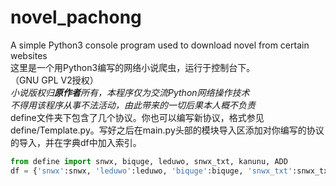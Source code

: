 # novel_pachong
A simple Python3 console program used to download novel from certain websites  
这里是一个用Python3编写的网络小说爬虫，运行于控制台下。  
（GNU GPL V2授权）  
*小说版权归**原作者**所有，本程序仅为交流Python网络操作技术*  
*不得用该程序从事不法活动，由此带来的一切后果本人概不负责*  
define文件夹下包含了几个协议。你也可以编写新协议，格式参见define/Template.py。写好之后在main.py头部的模块导入区添加对你编写的协议的导入，并在字典df中加入索引。  
```Python
from define import snwx, biquge, leduwo, snwx_txt, kanunu, ADD
df = {'snwx':snwx, 'leduwo':leduwo, 'biquge':biquge, 'snwx_txt':snwx_txt, 'kanunu':kanunu, 'ADD':ADD}
```
